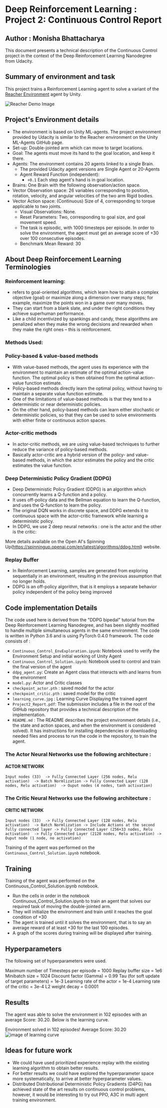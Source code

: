 # Deep Reinforcement Learning : Project 2: Continuous Control Report

## Author : Monisha Bhattacharya
This document presents a technical description of the Continuous Control project in the context of the Deep Reinforcement Learning Nanodegree from Udacity.


## Summary of environment and task
This project trains a Reinforcement Learning agent to solve a variant of the [Reacher Environment](https://github.com/Unity-Technologies/ml-agents/blob/master/docs/Learning-Environment-Examples.md#reacher) agent by Unity.

![Reacher Demo Image](images/reacher.gif)


## Project's Environment details
 - The environment is based on Unity ML-agents. The project environment provided by Udacity is similar to the Reacher environment on the Unity ML-Agents GitHub page.
 - Set-up: Double-jointed arm which can move to target locations.
 - Goal: The agents must move its hand to the goal location, and keep it there.
 - Agents: The environment contains 20 agents linked to a single Brain.
     - The provided Udacity agent versions are Single Agent or 20-Agents
   - Agent Reward Function (independent):
     - `+0.1` Each step agent's hand is in goal location.
 - Brains: One Brain with the following observation/action space.
 - Vector Observation space: 26 variables corresponding to position, rotation, velocity, and angular velocities of the two arm Rigid bodies.
 - Vector Action space: (Continuous) Size of 4, corresponding to torque applicable to two joints.
   - Visual Observations: None.
   - Reset Parameters: Two, corresponding to goal size, and goal movement speed.
   - The task is episodic, with 1000 timesteps per episode. In order to solve the environment, the agent must get an average score of +30 over 100 consecutive episodes.
   - Benchmark Mean Reward: 30



## About Deep Reinforcement Learning Terminologies

### Reinforcement learning:
- refers to goal-oriented algorithms, which learn how to attain a complex objective (goal) or maximize along a dimension over many steps; for example, maximize the points won in a game over many moves. 
- They can start from a blank slate, and under the right conditions they achieve superhuman performance.
- Like a child incentivized by spankings and candy, these algorithms are penalized when they make the wrong decisions and rewarded when they make the right ones – this is reinforcement.

### Methods Used:

### Policy-based & value-based methods
- With value-based methods, the agent uses its experience with the environment to maintain an estimate of the optimal action-value function. The optimal policy is then obtained from the optimal action-value function estimate.
- Policy-based methods directly learn the optimal policy, without having to maintain a separate value function estimate.
- One of the limitations of value-based methods is that they tend to a deterministic or near deterministic policies.
- On the other hand, policy-based methods can learn either stochastic or deterministic policies, so that they can be used to solve environments with either finite or continuous action spaces.

### Actor-critic methods
 - In actor-critic methods, we are using value-based techniques to further reduce the variance of policy-based methods.
 - Basically actor-critic are a hybrid version of the policy- and value- based methods, in which the actor estimates the policy and the critic estimates the value function.
 
### Deep Deterministic Policy Gradient (DDPG)
 - Deep Deterministic Policy Gradient (DDPG) is an algorithm which concurrently learns a Q-function and a policy. 
 - It uses off-policy data and the Bellman equation to learn the Q-function, and uses the Q-function to learn the policy.
 - The original DQN works in discrete space, and DDPG extends it to continuous space with the actor-critic framework while learning a deterministic policy.
 - In DDPG, we use 2 deep neural networks : one is the actor and the other is the critic:
 
More details available on the Open AI's Spinning Up(https://spinningup.openai.com/en/latest/algorithms/ddpg.html) website.

### Replay Buffer
 - In Reinforcement Learning, samples are generated from exploring sequentially in an environment, resulting in the previous assumption that no longer holds.
 - DDPG is an off-policy algorithm, that is it employs a separate behavior policy independent of the policy being improved


## Code implementation Details

The code used here is derived from the "DDPG bipedal" tutorial from the Deep Reinforcement Learning Nanodegree, and has been slightly modified to handle multiple simultaneous agents in the same environment.
The code is written in Python 3.6 and is using PyTorch 0.4.0 framework.
The code consists of :
 - `Continuous_Control_EnvExploration.ipynb`:  Notebook used to verify the Environment Setup and initial working of Unity Agent
 - `Continuous_Control_Solution.ipynb`: Notebook used to control and train the final version of the agent
 - `ddpg_agent.py`: Create an Agent class that interacts with and learns from the environment
 - `model.py`: Actor and Critic classes
 - `checkpoint_actor.pth` : saved model for the actor
 - `checkpoint_critic.pth` : saved model for the critic
 - `learning_curve.jpg` : Learning Curve Displaying the trained agent
 - `Project2_Report.pdf`: The submission includes a file in the root of the GitHub repository that provides a technical description of the implementation.
 - `README.md` : The README describes the project environment details (i.e., the state and action spaces, and when the environment is considered solved). It has instructions for installing dependencies or downloading needed files and process to run the code in the repository, to train the agent.
 
 
###  The Actor Neural Networks use the following architecture :
#### ACTOR NETWORK
`
Input nodes (33) 
  -> Fully Connected Layer (256 nodes, Relu activation) 
    -> Batch Normlization
      -> Fully Connected Layer (128 nodes, Relu activation) 
         -> Ouput nodes (4 nodes, tanh activation)
         `

### The Critic Neural Networks use the following architecture :
#### CRITIC NETWORK
`
Input nodes (33) 
  -> Fully Connected Layer (128 nodes, Relu activation) 
    -> Batch Normlization
      -> Include Actions at the second fully connected layer
        -> Fully Connected Layer (256+33 nodes, Relu activation) 
          -> Fully Connected Layer (2128 nodes, Relu activation)
           -> Ouput node (1 node, no activation)
           `
          
Training of the agent was performed on the `Continuous_Control_Solution.ipynb` notebook.



## Training

Training of the agent was performed on the Continuous_Control_Solution.ipynb notebook.
 - Run the cells in order in the notebook Continuous_Control_Solution.ipynb to train an agent that solves our required task of moving the double-jointed arm.
 - They will initialize the environment and train until it reaches the goal condition of +30
 - The agent is trained until it solves the environment, that is to say an average reward of at least +30 for the last 100 episodes.
 - A graph of the scores during training will be displayed after training.
 
## Hyperparameters 

The following set of hyperparameters were used.

Maximum number of Timesteps per episode = 1000
Replay buffer size = 1e6
Minibatch size = 1024
Discount factor (Gamma) = 0.99
Tau (for soft update of target parameters) = 1e-3
Learning rate of the actor = 1e-4 
Learning rate of the critic = 3e-4
L2 weight decay = 0.0001


## Results

The agent was able to solve the environment in 102 episodes with an average Score: 30.20. Below is the learning curve.

Environment solved in 102 episodes!	Average Score: 30.20
![image of learning curve](learning_curve.jpg)


## Ideas for future work
- We could have used prioritized experience replay with the existing learning algorithm to obtain better results.
- For better results we could have explored the hyperparameter space more systematically, to arrive at better hyperparameter values.
- Distributed Distributional Deterministic Policy Gradients (D4PG) has achieved state of the art results on continuous control problems, however, it would be interesting to try out PPO, A3C in multi agent training environment.


